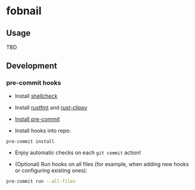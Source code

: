 # fobnail

## Usage

TBD

## Development

### pre-commit hooks

* Install [shellcheck](https://github.com/koalaman/shellcheck)

* Install [rustfmt](https://github.com/rust-lang/rustfmt) and
  [rust-clippy](https://github.com/rust-lang/rust-clippy)

* [Install pre-commit](https://pre-commit.com/index.html#install)

* Install hooks into repo:

```
pre-commit install
```

* Enjoy automatic checks on each `git commit` action!

* (Optional) Run hooks on all files (for example, when adding new hooks or
  configuring existing ones):

```bash
pre-commit run --all-files
```
